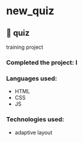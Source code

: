 # new_quiz
## 💬 quiz
training project
### Сompleted the project: I

### Languages used:

- HTML
- CSS
- JS

### Technologies used:

- adaptive layout

